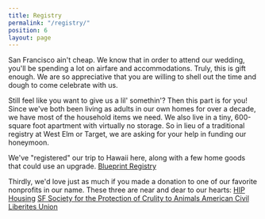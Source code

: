 ```yaml
---
title: Registry
permalink: "/registry/"
position: 6
layout: page
---
```


San Francisco ain't cheap. We know that in order to attend our wedding, you'll be spending a lot on airfare and accommodations. Truly, this is gift enough. We are so appreciative that you are willing to shell out the time and dough to come celebrate with us. 

Still feel like you want to give us a lil' somethin'? Then this part is for you! Since we've both been living as adults in our own homes for over a decade, we have most of the household items we need. We also live in a tiny, 600-square foot apartment with virtually no storage. So in lieu of a traditional registry at West Elm or Target, we are asking for your help in funding our honeymoon. 

We've "registered" our trip to Hawaii here, along with a few home goods that could use an upgrade. 
[Blueprint Registry](https://www.blueprintregistry.com/registry/AliePlusNate)

Thirdly, we'd love just as much if you made a donation to one of our favorite nonprofits in our name. These three are near and dear to our hearts:
[HIP Housing](http://hiphousing.org/) 
[SF Society for the Protection of Crulity to Animals ](https://www.sfspca.org/)
[American Civil Liberites Union ](https://www.aclu.org/)